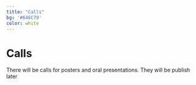 ```yaml
---
title: "Calls"
bg: '#646C79'
color: white
---
```

# Calls

There will be calls for posters and oral presentations. They will be publish later


